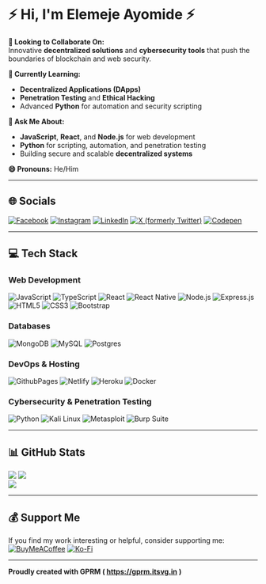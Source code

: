 # ⚡️ Hi, I'm Elemeje Ayomide ⚡️

**👯 Looking to Collaborate On:**  
Innovative **decentralized solutions** and **cybersecurity tools** that push the boundaries of blockchain and web security.  

**🌱 Currently Learning:**  
- **Decentralized Applications (DApps)**  
- **Penetration Testing** and **Ethical Hacking**  
- Advanced **Python** for automation and security scripting  

**💬 Ask Me About:**  
- **JavaScript**, **React**, and **Node.js** for web development  
- **Python** for scripting, automation, and penetration testing  
- Building secure and scalable **decentralized systems**  

**😄 Pronouns:** He/Him  

---

## 🌐 Socials

[![Facebook](https://img.shields.io/badge/Facebook-%231877F2.svg?logo=Facebook&logoColor=white)](https://www.facebook.com/) [![Instagram](https://img.shields.io/badge/Instagram-%23E4405F.svg?logo=Instagram&logoColor=white)](https://www.instagram.com/) [![LinkedIn](https://img.shields.io/badge/LinkedIn-%230077B5.svg?logo=linkedin&logoColor=white)](https://linkedin.com/in/) [![X (formerly Twitter)](https://img.shields.io/badge/X-black.svg?logo=X&logoColor=white)](https://x.com/) [![Codepen](https://img.shields.io/badge/Codepen-000000?style=for-the-badge&logo=codepen&logoColor=white)](https://codepen.io/)  

---

## 💻 Tech Stack

### Web Development
![JavaScript](https://img.shields.io/badge/javascript-%23323330.svg?style=for-the-badge&logo=javascript&logoColor=%23F7DF1E)  ![TypeScript](https://img.shields.io/badge/typescript-%23007ACC.svg?style=for-the-badge&logo=typescript&logoColor=white)  ![React](https://img.shields.io/badge/react-%2320232a.svg?style=for-the-badge&logo=react&logoColor=%2361DAFB)  ![React Native](https://img.shields.io/badge/react_native-%2320232a.svg?style=for-the-badge&logo=react&logoColor=%2361DAFB)  ![Node.js](https://img.shields.io/badge/node.js-6DA55F?style=for-the-badge&logo=node.js&logoColor=white)  ![Express.js](https://img.shields.io/badge/express.js-%23404d59.svg?style=for-the-badge&logo=express&logoColor=%2361DAFB)  ![HTML5](https://img.shields.io/badge/html5-%23E34F26.svg?style=for-the-badge&logo=html5&logoColor=white)  ![CSS3](https://img.shields.io/badge/css3-%231572B6.svg?style=for-the-badge&logo=css3&logoColor=white)  ![Bootstrap](https://img.shields.io/badge/bootstrap-%238511FA.svg?style=for-the-badge&logo=bootstrap&logoColor=white)  

### Databases
![MongoDB](https://img.shields.io/badge/MongoDB-%234ea94b.svg?style=for-the-badge&logo=mongodb&logoColor=white)  ![MySQL](https://img.shields.io/badge/mysql-4479A1.svg?style=for-the-badge&logo=mysql&logoColor=white)  ![Postgres](https://img.shields.io/badge/postgres-%23316192.svg?style=for-the-badge&logo=postgresql&logoColor=white)  

### DevOps & Hosting
![GithubPages](https://img.shields.io/badge/github%20pages-121013?style=for-the-badge&logo=github&logoColor=white)  ![Netlify](https://img.shields.io/badge/netlify-%23000000.svg?style=for-the-badge&logo=netlify&logoColor=#00C7B7)  ![Heroku](https://img.shields.io/badge/heroku-%23430098.svg?style=for-the-badge&logo=heroku&logoColor=white)  ![Docker](https://img.shields.io/badge/docker-%230db7ed.svg?style=for-the-badge&logo=docker&logoColor=white)  

### Cybersecurity & Penetration Testing
![Python](https://img.shields.io/badge/python-3670A0?style=for-the-badge&logo=python&logoColor=ffdd54)  ![Kali Linux](https://img.shields.io/badge/Kali_Linux-557C94?style=for-the-badge&logo=kali-linux&logoColor=white)  ![Metasploit](https://img.shields.io/badge/Metasploit-%23121011.svg?style=for-the-badge&logo=metasploit&logoColor=white)  ![Burp Suite](https://img.shields.io/badge/Burp_Suite-FF6633?style=for-the-badge&logo=burp-suite&logoColor=white)  

---

## 📊 GitHub Stats

![](https://github-readme-stats.vercel.app/api?username=phisherman-0&theme=radical&show_icons=true&hide_border=true&count_private=true)  ![](https://github-readme-streak-stats.herokuapp.com/?user=phisherman-0&theme=radical&hide_border=false)  
![](https://github-readme-stats.vercel.app/api/top-langs/?username=phisherman-0&theme=radical&hide_border=false&include_all_commits=true&count_private=true&layout=compact)  

---

## 💰 Support Me

If you find my work interesting or helpful, consider supporting me:  
[![BuyMeACoffee](https://img.shields.io/badge/Buy%20Me%20a%20Coffee-ffdd00?style=for-the-badge&logo=buy-me-a-coffee&logoColor=black)](https://buymeacoffee.com/aiialpha)  [![Ko-Fi](https://img.shields.io/badge/Ko--fi-F16061?style=for-the-badge&logo=ko-fi&logoColor=white)](https://ko-fi.com/aiialpha)  

---

**Proudly created with GPRM ( https://gprm.itsvg.in )**
